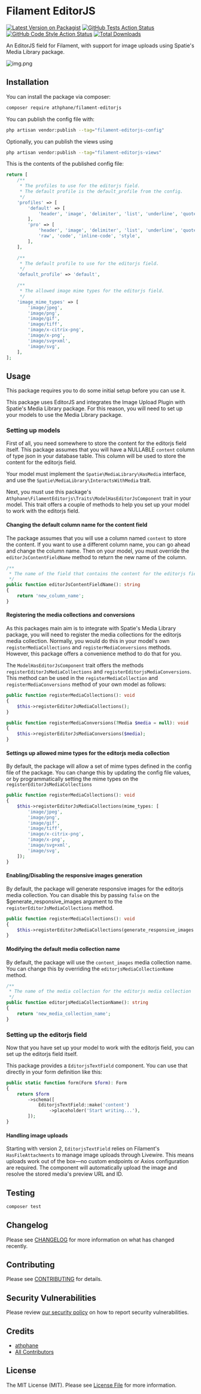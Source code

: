 # Filament EditorJS

[![Latest Version on Packagist](https://img.shields.io/packagist/v/athphane/filament-editorjs.svg?style=flat-square)](https://packagist.org/packages/athphane/filament-editorjs)
[![GitHub Tests Action Status](https://img.shields.io/github/actions/workflow/status/athphane/filament-editorjs/run-tests.yml?branch=main&label=tests&style=flat-square)](https://github.com/athphane/filament-editorjs/actions?query=workflow%3Arun-tests+branch%3Amain)
[![GitHub Code Style Action Status](https://img.shields.io/github/actions/workflow/status/athphane/filament-editorjs/fix-php-code-styling.yml?branch=main&label=code%20style&style=flat-square)](https://github.com/athphane/filament-editorjs/actions?query=workflow%3A"Fix+PHP+code+styling"+branch%3Amain)
[![Total Downloads](https://img.shields.io/packagist/dt/athphane/filament-editorjs.svg?style=flat-square)](https://packagist.org/packages/athphane/filament-editorjs)

An EditorJS field for Filament, with support for image uploads using Spatie's Media Library package.

![img.png](assets/img.png)

## Installation

You can install the package via composer:

```bash
composer require athphane/filament-editorjs
```

You can publish the config file with:

```bash
php artisan vendor:publish --tag="filament-editorjs-config"
```

Optionally, you can publish the views using

```bash
php artisan vendor:publish --tag="filament-editorjs-views"
```

This is the contents of the published config file:

```php
return [
    /**
     * The profiles to use for the editorjs field.
     * The default profile is the default_profile from the config.
     */
    'profiles' => [
        'default' => [
            'header', 'image', 'delimiter', 'list', 'underline', 'quote', 'table',
        ],
        'pro' => [
            'header', 'image', 'delimiter', 'list', 'underline', 'quote', 'table',
            'raw', 'code', 'inline-code', 'style',
        ],
    ],

    /**
     * The default profile to use for the editorjs field.
     */
    'default_profile' => 'default',

    /**
     * The allowed image mime types for the editorjs field.
     */
    'image_mime_types' => [
        'image/jpeg',
        'image/png',
        'image/gif',
        'image/tiff',
        'image/x-citrix-png',
        'image/x-png',
        'image/svg+xml',
        'image/svg',
    ],
];
```

## Usage
This package requires you to do some initial setup before you can use it. 

This package uses EditorJS and integrates the Image Upload Plugin with Spatie's Media Library package. For this reason,
you will need to set up your models to use the Media Library package.

### Setting up models

First of all, you need somewhere to store the content for the editorjs field itself. This package assumes that you will
have a NULLABLE `content` column of type json in your database table. This column will be used to store the content for the editorjs field.

Your model must implement the `Spatie\MediaLibrary\HasMedia` interface, and use the `Spatie\MediaLibrary\InteractsWithMedia` trait.

Next, you must use this package's `Athphane\FilamentEditorjs\Traits\ModelHasEditorJsComponent` trait in your model. This
trait offers a couple of methods to help you set up your model to work with the editorjs field.

#### Changing the default column name for the content field
The package assumes that you will use a column named `content` to store the content. If you want to use a different column name, 
you can go ahead and change the column name. Then on your model, you must override the `editorJsContentFieldName` method to return 
the new name of the column.

```php
/**
 * The name of the field that contains the content for the editorjs field
 */
public function editorJsContentFieldName(): string
{
    return 'new_column_name';
}
```

#### Registering the media collections and conversions
As this packages main aim is to integrate with Spatie's Media Library package, you will need to register the media collections
for the editorjs media collection. Normally, you would do this in your model's own `registerMediaCollections` and `registerMediaConversions` methods.
However, this package offers a convenience method to do that for you.

The `ModelHasEditorJsComponent` trait offers the methods `registerEditorJsMediaCollections` and `registerEditorjsMediaConversions`. 
This method can be used in the `registerMediaCollection` and `registerMediaConversions` method of your own model as follows:

```php
public function registerMediaCollections(): void
{
    $this->registerEditorJsMediaCollections();
}

public function registerMediaConversions(?Media $media = null): void
{
    $this->registerEditorJsMediaConversions($media);
}
```

#### Settings up allowed mime types for the editorjs media collection
By default, the package will allow a set of mime types defined in the config file of the package. 
You can change this by updating the config file values, or by programmatically setting the mime types on the `registerEditorJsMediaCollections`

```php
public function registerMediaCollections(): void
{
    $this->registerEditorJsMediaCollections(mime_types: [
        'image/jpeg',
        'image/png',
        'image/gif',
        'image/tiff',
        'image/x-citrix-png',
        'image/x-png',
        'image/svg+xml',
        'image/svg',
    ]);
}
````

#### Enabling/Disabling the responsive images generation
By default, the package will generate responsive images for the editorjs media collection. 
You can disable this by passing `false` on the $generate_responsive_images argument to the `registerEditorJsMediaCollections` method.

```php
public function registerMediaCollections(): void
{
    $this->registerEditorJsMediaCollections(generate_responsive_images: false);
}
```

#### Modifying the default media collection name
By default, the package will use the `content_images` media collection name. 
You can change this by overriding the `editorjsMediaCollectionName` method.

```php
/**
 * The name of the media collection for the editorjs media collection
 */
public function editorjsMediaCollectionName(): string
{
    return 'new_media_collection_name';
}
```

### Setting up the editorjs field

Now that you have set up your model to work with the editorjs field, you can set up the editorjs field itself.

This package provides a `EditorjsTextField` component. You can use that directly in your form definition like this:
```php
public static function form(Form $form): Form
{
    return $form
        ->schema([
            EditorjsTextField::make('content')
                ->placeholder('Start writing...'),
        ]);
}
```

#### Handling image uploads

Starting with version 2, `EditorjsTextField` relies on Filament's
`HasFileAttachments` to manage image uploads through Livewire. This means
uploads work out of the box—no custom endpoints or Axios configuration are
required. The component will automatically upload the image and resolve the
stored media's preview URL and ID.

## Testing

```bash
composer test
```

## Changelog

Please see [CHANGELOG](CHANGELOG.md) for more information on what has changed recently.

## Contributing

Please see [CONTRIBUTING](.github/CONTRIBUTING.md) for details.

## Security Vulnerabilities

Please review [our security policy](../../security/policy) on how to report security vulnerabilities.

## Credits

- [athphane](https://github.com/athphane)
- [All Contributors](../../contributors)

## License

The MIT License (MIT). Please see [License File](LICENSE.md) for more information.
